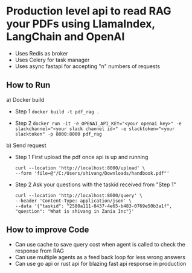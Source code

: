 # Production level api to read RAG your PDFs using LlamaIndex, LangChain and OpenAI 
- Uses Redis as broker
- Uses Celery for task manager
- Uses async fastapi for accepting "n" numbers of requests


## How to Run


a) Docker build
- Step 1
  ```docker build -t pdf_rag . ```

- Step 2
  ```docker run -it -e OPENAI_API_KEY="<your openai key>" -e slackchannel="<your slack channel id>" -e slacktoken="<your slacktoken" -p 8000:8000 pdf_rag```

b) Send request

- Step 1
  First upload the pdf once api is up and running
  ```
  curl --location 'http://localhost:8000/upload' \
  --form 'file=@"/C:/Users/shivang/Downloads/handbook.pdf"'
  ```

- Step 2
  Ask your questions with the taskid received from "Step 1"
  ```
  curl --location 'http://localhost:8000/query' \
  --header 'Content-Type: application/json' \
  --data '{"taskid": "2580a111-8437-4e65-b483-0769e50b3a1f", "question": "What is shivang in Zania Inc"}'
  ```


## How to improve Code

- Can use cache to save query cost when agent is called to check the response from RAG
- Can use multiple agents as a feed back loop for less wrong answers
- Can use go api or rust api for blazing fast api response in production
  

